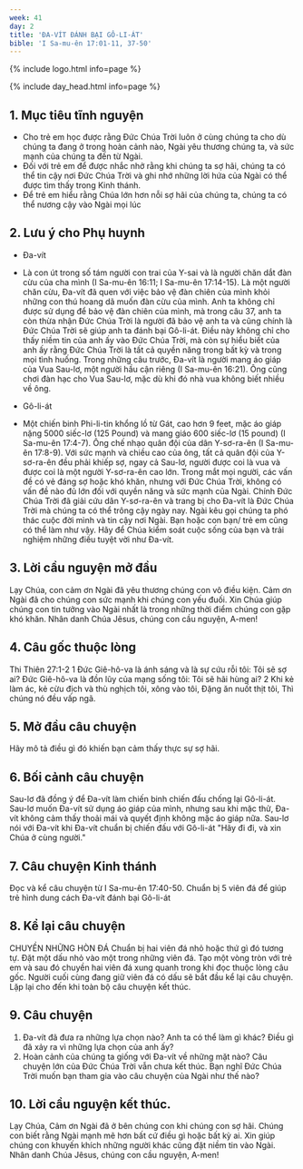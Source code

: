 ```yaml
---
week: 41
day: 2
title: 'ĐA-VÍT ĐÁNH BẠI GÔ-LI-ÁT'
bible: 'I Sa-mu-ên 17:01-11, 37-50'
---
```



{% include logo.html info=page %}

{% include day_head.html info=page %}

## 1. Mục tiêu tĩnh nguyện
- Cho trẻ em học được rằng Đức Chúa Trời luôn ở cùng chúng ta cho dù chúng ta đang ở trong hoàn cảnh nào, Ngài yêu thương chúng ta, và sức mạnh của chúng ta đến từ Ngài.
- Đối với trẻ em để được nhắc nhở rằng khi chúng ta sợ hãi, chúng ta có thể tin cậy nơi Đức Chúa Trời và ghi nhớ những lời hứa của Ngài có thể được tìm thấy trong Kinh thánh.
- Để trẻ em hiểu rằng Chúa lớn hơn nỗi sợ hãi của chúng ta, chúng ta có thể nương cậy vào Ngài mọi lúc

## 2. Lưu ý cho Phụ huynh
* Đa-vít
- Là con út trong số tám người con trai của Y-sai và là người chăn dắt đàn cừu của cha mình (I Sa-mu-ên 16:11; I Sa-mu-ên 17:14-15). Là một người chăn cừu, Đa-vít đã quen với việc bảo vệ đàn chiên của mình khỏi những con thú hoang dã muốn đàn cừu của mình. Anh ta không chỉ được sử dụng để bảo vệ đàn chiên của mình, mà trong câu 37, anh ta còn thừa nhận Đức Chúa Trời là người đã bảo vệ anh ta và cũng chính là Đức Chúa Trời sẽ giúp anh ta đánh bại Gô-li-át. Điều này không chỉ cho thấy niềm tin của anh ấy vào Đức Chúa Trời, mà còn sự hiểu biết của anh ấy rằng Đức Chúa Trời là tất cả quyền năng trong bất kỳ và trong mọi tình huống. Trong những câu trước, Đa-vít là người mang áo giáp của Vua Sau-lơ, một người hầu cận riêng (I Sa-mu-ên 16:21). Ông cũng chơi đàn hạc cho Vua Sau-lơ, mặc dù khi đó nhà vua không biết nhiều về ông.
* Gô-li-át
- Một chiến binh Phi-li-tin khổng lồ từ Gát, cao hơn 9 feet, mặc áo giáp nặng 5000 siếc-lơ (125 Pound) và mang giáo 600 siếc-lơ (15 pound) (I Sa-mu-ên 17:4-7). Ông chế nhạo quân đội của dân Y-sơ-ra-ên (I Sa-mu-ên 17:8-9). Với sức mạnh và chiều cao của ông, tất cả quân đội của Y-sơ-ra-ên đều phải khiếp sợ, ngay cả Sau-lơ, người được coi là vua và được coi là một người Y-sơ-ra-ên cao lớn. Trong mắt mọi người, các vấn đề có vẻ đáng sợ hoặc khó khăn, nhưng với Đức Chúa Trời, không có vấn đề nào đủ lớn đối với quyền năng và sức mạnh của Ngài. Chính Đức Chúa Trời đã giải cứu dân Y-sơ-ra-ên và trang bị cho Đa-vít là Đức Chúa Trời mà chúng ta có thể trông cậy ngày nay. Ngài kêu gọi chúng ta phó thác cuộc đời mình và tin cậy nơi Ngài. Bạn hoặc con bạn/ trẻ em cũng có thể làm như vậy. Hãy để Chúa kiểm soát cuộc sống của bạn và trải nghiệm những điều tuyệt vời như Đa-vít.

## 3. Lời cầu nguyện mở đầu
Lạy Chúa, con cảm ơn Ngài đã yêu thương chúng con vô điều kiện. Cảm ơn Ngài đã cho chúng con sức mạnh khi chúng con yếu đuối. Xin Chúa giúp chúng con tin tưởng vào Ngài nhất là trong những thời điểm chúng con gặp khó khăn. Nhân danh Chúa Jêsus, chúng con cầu nguyện, A-men!

## 4. Câu gốc thuộc lòng
Thi Thiên 27:1-2
1 Đức Giê-hô-va là ánh sáng và là sự cứu rỗi tôi: Tôi sẽ sợ ai? Đức Giê-hô-va là đồn lũy của mạng sống tôi: Tôi sẽ hãi hùng ai? 2 Khi kẻ làm ác, kẻ cừu địch và thù nghịch tôi, xông vào tôi, Đặng ăn nuốt thịt tôi, Thì chúng nó đều vấp ngã.

## 5. Mở đầu câu chuyện
Hãy mô tả điều gì đó khiến bạn cảm thấy thực sự sợ hãi.

## 6. Bối cảnh câu chuyện
Sau-lơ đã đồng ý để Đa-vít làm chiến binh chiến đấu chống lại Gô-li-át. Sau-lơ muốn Đa-vít sử dụng áo giáp của mình, nhưng sau khi mặc thử, Đa-vít không cảm thấy thoải mái và quyết định không mặc áo giáp nữa. Sau-lơ nói với Đa-vít khi Đa-vít chuẩn bị chiến đấu với Gô-li-át "Hãy đi đi, và xin Chúa ở cùng người."

## 7. Câu chuyện Kinh thánh
Đọc và kể câu chuyện từ I Sa-mu-ên 17:40-50. Chuẩn bị 5 viên đá để giúp trẻ hình dung cách Đa-vít đánh bại Gô-li-át

## 8. Kể lại câu chuyện
CHUYỀN NHỮNG HÒN ĐÁ
Chuẩn bị hai viên đá nhỏ hoặc thứ gì đó tương tự. Đặt một dấu nhỏ vào một trong những viên đá. Tạo một vòng tròn với trẻ em và sau đó chuyền hai viên đá xung quanh trong khi đọc thuộc lòng câu gốc. Người cuối cùng đang giữ viên đá có dấu sẽ bắt đầu kể lại câu chuyện. Lặp lại cho đến khi toàn bộ câu chuyện kết thúc.


## 9. Câu chuyện
1. Đa-vít đã đưa ra những lựa chọn nào? Anh ta có thể làm gì khác? Điều gì đã xảy ra vì những lựa chọn của anh ấy?
2. Hoàn cảnh của chúng ta giống với Đa-vít về những mặt nào?
Câu chuyện lớn của Đức Chúa Trời vẫn chưa kết thúc. Bạn nghĩ Đức Chúa Trời muốn bạn tham gia vào câu chuyện của Ngài như thế nào?

## 10. Lời cầu nguyện kết thúc.
Lạy Chúa, Cảm ơn Ngài đã ở bên chúng con khi chúng con sợ hãi. Chúng con biết rằng Ngài mạnh mẽ hơn bất cứ điều gì hoặc bất kỳ ai. Xin giúp chúng con khuyến khích những người khác cũng đặt niềm tin vào Ngài. Nhân danh Chúa Jêsus, chúng con cầu nguyện, A-men!